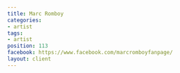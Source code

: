 ```yaml
---
title: Marc Romboy
categories:
- artist
tags:
- artist
position: 113
facebook: https://www.facebook.com/marcromboyfanpage/
layout: client
---
```


